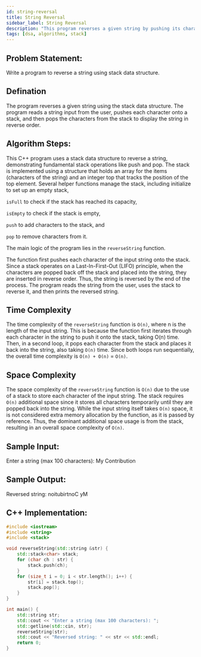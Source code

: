 ```yaml
---
id: string-reversal 
title: String Reversal
sidebar_label: String Reversal
description: "This program reverses a given string by pushing its characters onto a stack and then popping them back into the string."  
tags: [dsa, algorithms, stack]
---
```


## Problem Statement:
Write a program to reverse a string using stack data structure.

## Defination
The program reverses a given string using the stack data structure. The program reads a string input from the user, pushes each character onto a stack, and then pops the characters from the stack to display the string in reverse order.


## Algorithm Steps:

This C++ program uses a stack data structure to reverse a string, demonstrating fundamental stack operations like push and pop. The stack is implemented using a structure that holds an array for the items (characters of the string) and an integer top that tracks the position of the top element. Several helper functions manage the stack, including initialize to set up an empty stack,     

```isFull``` to check if the stack has reached its capacity,   

```isEmpty``` to check if the stack is empty, 

```push``` to add characters to the stack, and       

```pop``` to remove characters from it.                

The main logic of the program lies in the ```reverseString``` function.

The function first pushes each character of the input string onto the stack. Since a stack operates on a Last-In-First-Out (LIFO) principle, when the characters are popped back off the stack and placed into the string, they are inserted in reverse order. Thus, the string is reversed by the end of the process. The program reads the string from the user, uses the stack to reverse it, and then prints the reversed string.

## Time Complexity
The time complexity of the `reverseString` function is `O(n)`, where n is the length of the input string. This is because the function first iterates through each character in the string to push it onto the stack, taking O(n) time. Then, in a second loop, it pops each character from the stack and places it back into the string, also taking `O(n)` time. Since both loops run sequentially, the overall time complexity is `O(n) + O(n)` = `O(n)`.

## Space Complexity
The space complexity of the `reverseString` function is `O(n)` due to the use of a stack to store each character of the input string. The stack requires `O(n)` additional space since it stores all characters temporarily until they are popped back into the string. While the input string itself takes `O(n)` space, it is not considered extra memory allocation by the function, as it is passed by reference. Thus, the dominant additional space usage is from the stack, resulting in an overall space complexity of `O(n)`.


## Sample Input:
Enter a string (max 100 characters): My Contribution          

## Sample Output:
Reversed string: noitubirtnoC yM

## C++ Implementation:

```cpp
#include <iostream>
#include <string>
#include <stack>

void reverseString(std::string &str) {
    std::stack<char> stack;
    for (char ch : str) {
        stack.push(ch);
    }
    for (size_t i = 0; i < str.length(); i++) {
        str[i] = stack.top();
        stack.pop();
    }
}

int main() {
    std::string str;
    std::cout << "Enter a string (max 100 characters): ";
    std::getline(std::cin, str);
    reverseString(str);
    std::cout << "Reversed string: " << str << std::endl;
    return 0;
}
```
